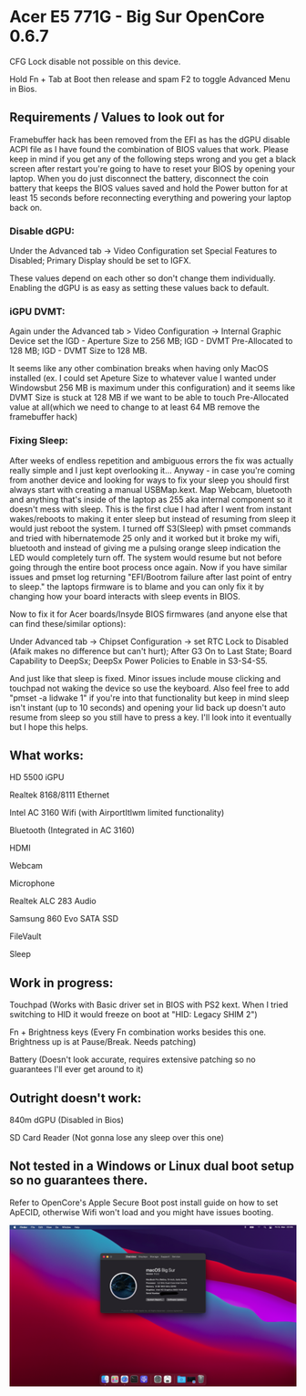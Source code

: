 # Acer E5 771G - Big Sur OpenCore 0.6.7

CFG Lock disable not possible on this device.

Hold Fn + Tab at Boot then release and spam F2 to toggle Advanced Menu in Bios.

## Requirements / Values to look out for

Framebuffer hack has been removed from the EFI as has the dGPU disable ACPI file as I have found the combination of BIOS values that work. Please keep in mind if you get any of the following steps wrong and you get a black screen after restart you're going to have to reset your BIOS by opening your laptop. When you do just disconnect the battery, disconnect the coin battery that keeps the BIOS values saved and hold the Power button for at least 15 seconds before reconnecting everything and powering your laptop back on.

### Disable dGPU:

Under the Advanced tab -> Video Configuration set Special Features to Disabled; Primary Display should be set to IGFX.

These values depend on each other so don't change them individually. Enabling the dGPU is as easy as setting these values back to default.


### iGPU DVMT:

Again under the Advanced tab > Video Configuration -> Internal Graphic Device set the IGD - Aperture Size to 256 MB; IGD - DVMT Pre-Allocated to 128 MB; IGD - DVMT Size to 128 MB.

It seems like any other combination breaks when having only MacOS installed (ex. I could set Apeture Size to whatever value I wanted under Windowsbut 256 MB is maximum under this configuration) and it seems like DVMT Size is stuck at 128 MB if we want to be able to touch Pre-Allocated value at all(which we need to change to at least 64 MB remove the framebuffer hack)


### Fixing Sleep:

After weeks of endless repetition and ambiguous errors the fix was actually really simple and I just kept overlooking it...
Anyway - in case you're coming from another device and looking for ways to fix your sleep you should first always start with creating a manual USBMap.kext. Map Webcam, bluetooth and anything that's inside of the laptop as 255 aka internal component so it doesn't mess with sleep. This is the first clue I had after I went from instant wakes/reboots to making it enter sleep but instead of resuming from sleep it would just reboot the system. I turned off S3(Sleep) with pmset commands and tried with hibernatemode 25 only and it worked but it broke my wifi, bluetooth and instead of giving me a pulsing orange sleep indication the LED would completely turn off. The system would resume but not before going through the entire boot process once again. Now if you have similar issues and pmset log returning "EFI/Bootrom failure after last point of entry to sleep." the laptops firmware is to blame and you can only fix it by changing how your board interacts with sleep events in BIOS.


Now to fix it for Acer boards/Insyde BIOS firmwares (and anyone else that can find these/similar options):

Under Advanced tab -> Chipset Configuration -> set RTC Lock to Disabled (Afaik makes no difference but can't hurt); After G3 On to Last State; Board Capability to DeepSx; DeepSx Power Policies to Enable in S3-S4-S5.


And just like that sleep is fixed. Minor issues include mouse clicking and touchpad not waking the device so use the keyboard. Also feel free to add "pmset -a lidwake 1" if you're into that functionality but keep in mind sleep isn't instant (up to 10 seconds) and opening your lid back up doesn't auto resume from sleep so you still have to press a key.
I'll look into it eventually but I hope this helps.


## What works:

HD 5500 iGPU

Realtek 8168/8111 Ethernet

Intel AC 3160 Wifi (with AirportItlwm limited functionality)

Bluetooth (Integrated in AC 3160)

HDMI

Webcam

Microphone

Realtek ALC 283 Audio

Samsung 860 Evo SATA SSD

FileVault

Sleep


## Work in progress:

Touchpad (Works with Basic driver set in BIOS with PS2 kext. When I tried switching to HID it would freeze on boot at "HID: Legacy SHIM 2")

Fn + Brightness keys (Every Fn combination works besides this one. Brightness up is at Pause/Break. Needs patching)

Battery (Doesn't look accurate, requires extensive patching so no guarantees I'll ever get around to it)


## Outright doesn't work:

840m dGPU (Disabled in Bios)

SD Card Reader (Not gonna lose any sleep over this one)



## Not tested in a Windows or Linux dual boot setup so no guarantees there.

Refer to OpenCore's Apple Secure Boot post install guide on how to set ApECID, otherwise Wifi won't load and you might have issues booting.

![BigSur](./bigsur.png)
